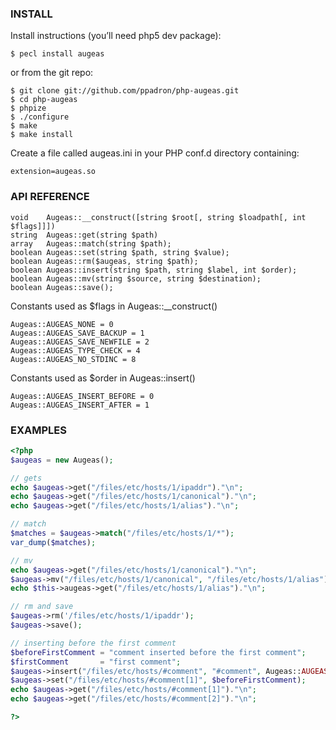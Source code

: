 ### INSTALL

Install instructions (you’ll need php5 dev package):

```
$ pecl install augeas
```

or from the git repo:

```
$ git clone git://github.com/ppadron/php-augeas.git
$ cd php-augeas
$ phpize
$ ./configure
$ make
$ make install
```

Create a file called augeas.ini in your PHP conf.d directory containing:

```
extension=augeas.so
```

### API REFERENCE

```
void    Augeas::__construct([string $root[, string $loadpath[, int $flags]]])
string  Augeas::get(string $path)
array   Augeas::match(string $path);
boolean Augeas::set(string $path, string $value);
boolean Augeas::rm($augeas, string $path);
boolean Augeas::insert(string $path, string $label, int $order);
boolean Augeas::mv(string $source, string $destination);
boolean Augeas::save();
```

Constants used as $flags in Augeas::__construct()

```
Augeas::AUGEAS_NONE = 0
Augeas::AUGEAS_SAVE_BACKUP = 1
Augeas::AUGEAS_SAVE_NEWFILE = 2
Augeas::AUGEAS_TYPE_CHECK = 4
Augeas::AUGEAS_NO_STDINC = 8
```

Constants used as $order in Augeas::insert()

```
Augeas::AUGEAS_INSERT_BEFORE = 0
Augeas::AUGEAS_INSERT_AFTER = 1
```

### EXAMPLES

```php
<?php
$augeas = new Augeas();

// gets
echo $augeas->get("/files/etc/hosts/1/ipaddr")."\n";
echo $augeas->get("/files/etc/hosts/1/canonical")."\n";
echo $augeas->get("/files/etc/hosts/1/alias")."\n";

// match
$matches = $augeas->match("/files/etc/hosts/1/*");
var_dump($matches);

// mv 
echo $augeas->get("/files/etc/hosts/1/canonical")."\n";
$augeas->mv("/files/etc/hosts/1/canonical", "/files/etc/hosts/1/alias");
echo $this->augeas->get("/files/etc/hosts/1/alias")."\n";

// rm and save
$augeas->rm('/files/etc/hosts/1/ipaddr');
$augeas->save();

// inserting before the first comment
$beforeFirstComment = "comment inserted before the first comment";
$firstComment       = "first comment";
$augeas->insert("/files/etc/hosts/#comment", "#comment", Augeas::AUGEAS_INSERT_BEFORE);
$augeas->set("/files/etc/hosts/#comment[1]", $beforeFirstComment);
echo $augeas->get("/files/etc/hosts/#comment[1]")."\n";
echo $augeas->get("/files/etc/hosts/#comment[2]")."\n";

?>
```
